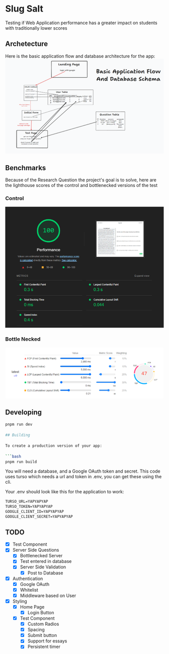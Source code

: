 # Slug Salt

Testing if Web Application performance has a greater impact on students with traditionally lower scores

## Archetecture
Here is the basic application flow and database architecture for the app:
<img src="/docs/dbarchitecture.png">

## Benchmarks
Because of the Research Question the project's goal is to solve, here are the lighthouse scores of the control and bottlenecked versions of the test

### Control
<img src="/docs/PerfOfControl.png">

### Bottle Necked
<img src="/docs/PerfofBottled.png">

## Developing

```bash
pnpm run dev

## Building

To create a production version of your app:

```bash
pnpm run build
```

You will need a database, and a Google OAuth token and secret.
This code uses turso which needs a url and token in .env, you can get these using the cli.

Your .env should look like this for the application to work:

```.env
TURSO_URL=YAPYAPYAP
TURSO_TOKEN=YAPYAPYAP
GOOGLE_CLIENT_ID=YAPYAPYAP
GOOGLE_CLIENT_SECRET=YAPYAPYAP
```

## TODO

- [x] Test Component
- [X] Server Side Questions
  - [x] Bottlenecked Server
  - [X] Test entered in database
  - [X] Server Side Validation
    - [X] Post to Database
- [X] Authentication
  - [x] Google OAuth
  - [X] Whitelist
  - [X] Middleware based on User
- [x] Styling
  - [x] Home Page
    - [x] Login Button
  - [x] Test Component
    - [x] Custom Radios
    - [x] Spacing
    - [x] Submit button
    - [X] Support for essays
    - [X] Persistent timer
